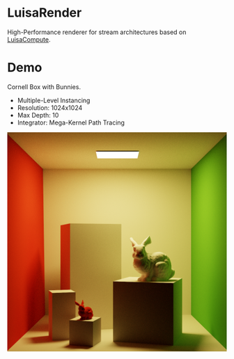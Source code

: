 # LuisaRender
High-Performance renderer for stream architectures based on [LuisaCompute](https://github.com/Mike-Leo-Smith/LuisaCompute).

# Demo
Cornell Box with Bunnies.
- Multiple-Level Instancing
- Resolution: 1024x1024
- Max Depth: 10
- Integrator: Mega-Kernel Path Tracing

![CornellBoxBunny](data/scenes/color.png)
